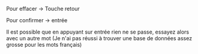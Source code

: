 Pour effacer -> Touche retour

Pour confirmer -> entrée

Il est possible que en appuyant sur entrée rien ne se passe, essayez alors avec un autre mot (Je n'ai pas réussi à trouver une base de données assez grosse pour les mots français)
